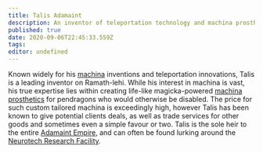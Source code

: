 ```yaml
---
title: Talis Adamaint
description: An inventor of teleportation technology and machina prosthetics.
published: true
date: 2020-09-06T22:45:33.559Z
tags: 
editor: undefined
---
```


Known widely for his [machina](/machina "wikilink") inventions and teleportation innovations, Talis is a leading inventor on Ramath-lehi. While his interest in machina is vast, his true expertise lies within creating life-like magicka-powered [machina prosthetics](/machina_prosthetics "wikilink") for pendragons who would otherwise be disabled. The price for such custom tailored machina is exceedingly high, however Talis has been known to give potential clients deals, as well as trade services for other goods and sometimes even a simple favour or two. Talis is the sole heir to the entire [Adamaint Empire](/Adamaint_Empire "wikilink"), and can often be found lurking around the [Neurotech Research Facility](/Neurotech_Research_Facility "wikilink").